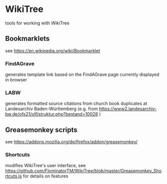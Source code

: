 # WikiTree
tools for working with WikiTree

## Bookmarklets
see https://en.wikipedia.org/wiki/Bookmarklet
### FindAGrave
generates template link based on the FindAGrave page currently displayed in browser

### LABW
generates formatted source citations from church book duplicates at Landesarchiv Baden-Württemberg (e.g. from https://www2.landesarchiv-bw.de/ofs21/olf/struktur.php?bestand=10028 )

## Greasemonkey scripts
see https://addons.mozilla.org/de/firefox/addon/greasemonkey/
### Shortcuts
modifies WikiTree's user interface, see https://github.com/FlominatorTM/WikiTree/blob/master/Greasemonkey_Shortcuts.js for details on features

